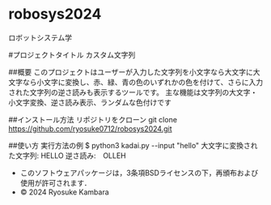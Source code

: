 # robosys2024

ロボットシステム学

#プロジェクトタイトル
カスタム文字列

##概要
このプロジェクトはユーザーが入力した文字列を小文字なら大文字に大文字なら小文字に変換し、赤、緑、青の色のいずれかの色を付けて、さらに入力された文字列の逆さ読みも表示するツールです。
主な機能は文字列の大文字・小文字変換、逆さ読み表示、ランダムな色付けです

##インストール方法
リポジトリをクローン
git clone https://github.com/ryosuke0712/robosys2024.git

##使い方
実行方法の例
$ python3 kadai.py --input "hello"
大文字に変換された文字列: HELLO
逆さ読み:　OLLEH

- このソフトウェアパッケージは，3条項BSDライセンスの下，再頒布および使用が許可されます．
- © 2024 Ryosuke Kambara

